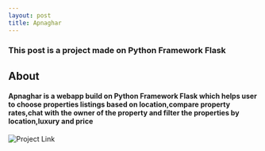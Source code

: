 ```yaml
---
layout: post
title: Apnaghar
---
```


### This post is a project made on Python Framework Flask


## About

#### Apnaghar is a webapp build on Python Framework Flask which helps user to choose properties listings based on location,compare property rates,chat with the owner of the property and filter the properties by location,luxury and price<br/>


![Project Link](https://github.com/shivam043/ApnagharModified)









